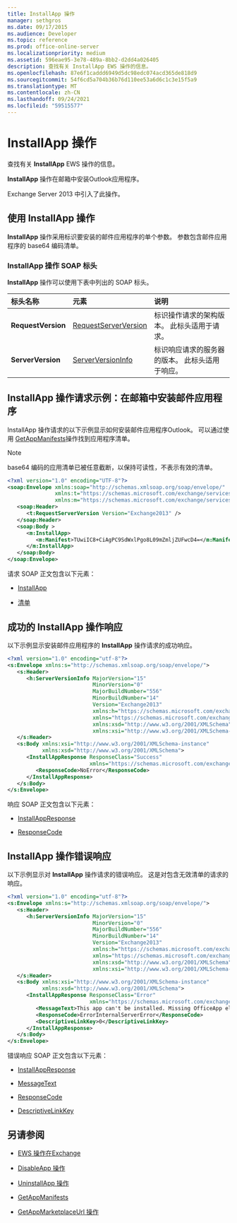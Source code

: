 ```yaml
---
title: InstallApp 操作
manager: sethgros
ms.date: 09/17/2015
ms.audience: Developer
ms.topic: reference
ms.prod: office-online-server
ms.localizationpriority: medium
ms.assetid: 596eae95-3e78-489a-8bb2-d2dd4a026405
description: 查找有关 InstallApp EWS 操作的信息。
ms.openlocfilehash: 87e6f1caddd6949d5dc98edc074acd365de818d9
ms.sourcegitcommit: 54f6cd5a704b36b76d110ee53a6d6c1c3e15f5a9
ms.translationtype: MT
ms.contentlocale: zh-CN
ms.lasthandoff: 09/24/2021
ms.locfileid: "59515577"
---
```

# <a name="installapp-operation"></a>InstallApp 操作

查找有关 **InstallApp** EWS 操作的信息。 
  
**InstallApp** 操作在邮箱中安装Outlook应用程序。 
  
Exchange Server 2013 中引入了此操作。
  
## <a name="using-the-installapp-operation"></a>使用 InstallApp 操作

**InstallApp** 操作采用标识要安装的邮件应用程序的单个参数。 参数包含邮件应用程序的 base64 编码清单。 
  
### <a name="installapp-operation-soap-headers"></a>InstallApp 操作 SOAP 标头

**InstallApp** 操作可以使用下表中列出的 SOAP 标头。 
  
|**标头名称**|**元素**|**说明**|
|:-----|:-----|:-----|
|**RequestVersion** <br/> |[RequestServerVersion](requestserverversion.md) <br/> |标识操作请求的架构版本。 此标头适用于请求。  <br/> |
|**ServerVersion** <br/> |[ServerVersionInfo](serverversioninfo.md) <br/> |标识响应请求的服务器的版本。 此标头适用于响应。  <br/> |
   
## <a name="installapp-operation-request-example-install-a-mail-app-in-a-mailbox"></a>InstallApp 操作请求示例：在邮箱中安装邮件应用程序

InstallApp 操作请求的以下示例显示如何安装邮件应用程序Outlook。 可以通过使用 [GetAppManifests](getappmanifests-operation.md)操作找到应用程序清单。
  
> [!NOTE]
> base64 编码的应用清单已被任意截断，以保持可读性，不表示有效的清单。 
  
```XML
<?xml version="1.0" encoding="UTF-8"?>
<soap:Envelope xmlns:soap="http://schemas.xmlsoap.org/soap/envelope/"
               xmlns:t="https://schemas.microsoft.com/exchange/services/2006/types"
               xmlns:m="https://schemas.microsoft.com/exchange/services/2006/messages">
   <soap:Header>
      <t:RequestServerVersion Version="Exchange2013" />
   </soap:Header>
   <soap:Body >
      <m:InstallApp>
         <m:Manifest>TUwiIC8+CiAgPC9SdWxlPgo8L09mZmljZUFwcD4=</m:Manifest>
      </m:InstallApp>
   </soap:Body>
</soap:Envelope>

```

请求 SOAP 正文包含以下元素：
  
- [InstallApp](installapp.md)
    
- [清单](manifest.md)
    
## <a name="successful-installapp-operation-response"></a>成功的 InstallApp 操作响应

以下示例显示安装邮件应用程序的 **InstallApp** 操作请求的成功响应。 
  
```XML
<?xml version="1.0" encoding="utf-8"?>
<s:Envelope xmlns:s="http://schemas.xmlsoap.org/soap/envelope/">
   <s:Header>
      <h:ServerVersionInfo MajorVersion="15" 
                           MinorVersion="0" 
                           MajorBuildNumber="556" 
                           MinorBuildNumber="14" 
                           Version="Exchange2013" 
                           xmlns:h="https://schemas.microsoft.com/exchange/services/2006/types" 
                           xmlns="https://schemas.microsoft.com/exchange/services/2006/types" 
                           xmlns:xsd="http://www.w3.org/2001/XMLSchema" 
                           xmlns:xsi="http://www.w3.org/2001/XMLSchema-instance"/>
   </s:Header>
   <s:Body xmlns:xsi="http://www.w3.org/2001/XMLSchema-instance" 
           xmlns:xsd="http://www.w3.org/2001/XMLSchema">
      <InstallAppResponse ResponseClass="Success" 
                          xmlns="https://schemas.microsoft.com/exchange/services/2006/messages">
         <ResponseCode>NoError</ResponseCode>
      </InstallAppResponse>
   </s:Body>
</s:Envelope>
```

响应 SOAP 正文包含以下元素：
  
- [InstallAppResponse](installappresponse.md)
    
- [ResponseCode](responsecode.md)
    
## <a name="installapp-operation-error-response"></a>InstallApp 操作错误响应

以下示例显示对 **InstallApp** 操作请求的错误响应。 这是对包含无效清单的请求的响应。 
  
```XML
<?xml version="1.0" encoding="utf-8"?>
<s:Envelope xmlns:s="http://schemas.xmlsoap.org/soap/envelope/">
   <s:Header>
      <h:ServerVersionInfo MajorVersion="15" 
                           MinorVersion="0" 
                           MajorBuildNumber="556" 
                           MinorBuildNumber="14" 
                           Version="Exchange2013" 
                           xmlns:h="https://schemas.microsoft.com/exchange/services/2006/types" 
                           xmlns="https://schemas.microsoft.com/exchange/services/2006/types" 
                           xmlns:xsd="http://www.w3.org/2001/XMLSchema" 
                           xmlns:xsi="http://www.w3.org/2001/XMLSchema-instance"/>
   </s:Header>
   <s:Body xmlns:xsi="http://www.w3.org/2001/XMLSchema-instance" 
           xmlns:xsd="http://www.w3.org/2001/XMLSchema">
      <InstallAppResponse ResponseClass="Error" 
                          xmlns="https://schemas.microsoft.com/exchange/services/2006/messages">
         <MessageText>This app can't be installed. Missing OfficeApp element.</MessageText>
         <ResponseCode>ErrorInternalServerError</ResponseCode>
         <DescriptiveLinkKey>0</DescriptiveLinkKey>
      </InstallAppResponse>
   </s:Body>
</s:Envelope>

```

错误响应 SOAP 正文包含以下元素：
  
- [InstallAppResponse](installappresponse.md)
    
- [MessageText](messagetext.md)
    
- [ResponseCode](responsecode.md)
    
- [DescriptiveLinkKey](descriptivelinkkey.md)
    
## <a name="see-also"></a>另请参阅

- [EWS 操作在Exchange](ews-operations-in-exchange.md)
    
- [DisableApp 操作](disableapp-operation.md)
    
- [UninstallApp 操作](uninstallapp-operation.md)
    
- [GetAppManifests](getappmanifests.md)
    
- [GetAppMarketplaceUrl 操作](getappmarketplaceurl-operation.md)
    

